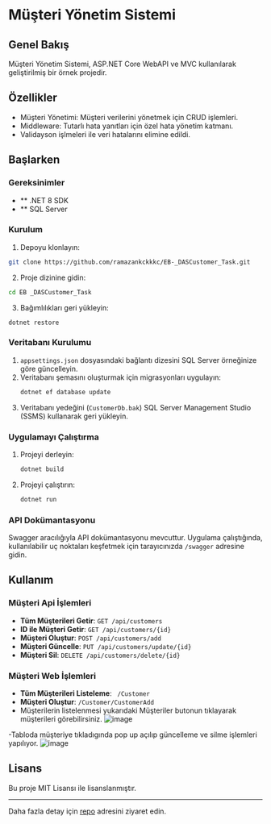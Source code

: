 # Müşteri Yönetim Sistemi

## Genel Bakış
Müşteri Yönetim Sistemi, ASP.NET Core WebAPI ve MVC kullanılarak geliştirilmiş bir örnek projedir. 

## Özellikler
-  Müşteri Yönetimi: Müşteri verilerini yönetmek için CRUD işlemleri.
-  Middleware: Tutarlı hata yanıtları için özel hata yönetim katmanı.
-  Validayson işlmeleri ile veri hatalarını elimine edildi.
## Başlarken

### Gereksinimler
- ** .NET 8 SDK
- ** SQL Server
### Kurulum
1. Depoyu klonlayın:
 ```sh
 git clone https://github.com/ramazankckkkc/EB-_DASCustomer_Task.git
 ```
2. Proje dizinine gidin:
 ```sh
cd EB _DASCustomer_Task
  ```
3. Bağımlılıkları geri yükleyin:
 ```
 dotnet restore
  ```
### Veritabanı Kurulumu

1. `appsettings.json` dosyasındaki bağlantı dizesini SQL Server örneğinize göre güncelleyin.
2. Veritabanı şemasını oluşturmak için migrasyonları uygulayın:
    ```sh
    dotnet ef database update
    ```
3. Veritabanı yedeğini (`CustomerDb.bak`) SQL Server Management Studio (SSMS) kullanarak geri yükleyin.

### Uygulamayı Çalıştırma

1. Projeyi derleyin:
    ```sh
    dotnet build
    ```
2. Projeyi çalıştırın:
    ```sh
    dotnet run
    ```
### API Dokümantasyonu

Swagger aracılığıyla API dokümantasyonu mevcuttur. Uygulama çalıştığında, kullanılabilir uç noktaları keşfetmek için tarayıcınızda `/swagger` adresine gidin.

## Kullanım

### Müşteri Api İşlemleri

- **Tüm Müşterileri Getir**: `GET /api/customers`
- **ID ile Müşteri Getir**: `GET /api/customers/{id}`
- **Müşteri Oluştur**: `POST /api/customers/add`
- **Müşteri Güncelle**: `PUT /api/customers/update/{id}`
- **Müşteri Sil**: `DELETE /api/customers/delete/{id}`

### Müşteri Web İşlemleri
- **Tüm Müşterileri Listeleme**: ` /Customer`
- **Müşteri Oluştur**: `/Customer/CustomerAdd`
- Müşterilerin listelenmesi yukarıdaki Müşteriler butonun tıklayarak müşterileri görebilirsiniz.
![image](https://github.com/user-attachments/assets/63a8fadf-a09a-4207-8e0d-5258261e6a66)

-Tabloda müşteriye tıkladıgında pop up açılıp güncelleme ve silme işlemleri yapılıyor.
![image](https://github.com/user-attachments/assets/38ebc038-bc06-4756-bc6c-49b4a55f57b4)

## Lisans

Bu proje MIT Lisansı ile lisanslanmıştır.

---
Daha fazla detay için [repo](https://github.com/ramazankckkkc/EB-_DASCustomer_Task) adresini ziyaret edin.
